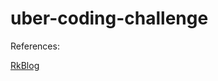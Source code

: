 # uber-coding-challenge

References:

[RkBlog](http://www.rkblog.rk.edu.pl/w/p/shops-near-you-geographic-features-geodjango/)
